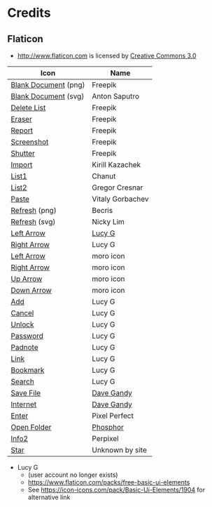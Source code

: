 # Credits

## Flaticon 
   - http://www.flaticon.com is licensed by [Creative Commons 3.0](http://creativecommons.org/licenses/by/3.0/)

| Icon | Name |
| - | - |
| [Blank Document](https://www.flaticon.com/free-icon/blank-document_14922) (png) | Freepik |
| [Blank Document](https://icon-icons.com/icon/blank-paper-sheet/85748) (svg) | Anton Saputro |
| [Delete List](https://www.flaticon.com/free-icon/delete-list_1201) | Freepik |
| [Eraser](https://www.flaticon.com/free-icon/eraser_1203953) | Freepik |
| [Report](https://www.flaticon.com/free-icon/file_1508964) | Freepik |
| [Screenshot](https://www.flaticon.com/free-icon/screenshot_748046) | Freepik |
| [Shutter](https://www.flaticon.com/premium-icon/shutter_2441508) | Freepik |
| [Import](https://www.flaticon.com/free-icon/import_223438) | Kirill Kazachek |
| [List1](https://www.flaticon.com/free-icon/list_151917) | Chanut |
| [List2](https://www.flaticon.com/free-icon/list_159841) | Gregor Cresnar |
| [Paste](https://www.flaticon.com/free-icon/paste_930233) | Vitaly Gorbachev |
| [Refresh](https://www.flaticon.com/free-icon/refresh_875100) (png) | Becris |
| [Refresh](https://icon-icons.com/icon/sync-refresh-reload-update/176163) (svg) | Nicky Lim |
| [Left Arrow](https://www.flaticon.com/free-icon/left-arrow_118744) | [Lucy G](https://www.flaticon.com/authors/lucy-g) |
| [Right Arrow](https://www.flaticon.com/free-icon/right-arrow_118745) | Lucy G |
| [Left Arrow](https://icon-icons.com/icon/left-arrow/193346) | moro icon |
| [Right Arrow](https://icon-icons.com/icon/right-arrow/193336) | moro icon |
| [Up Arrow](https://icon-icons.com/icon/down-arrow-direction/193338) | moro icon |
| [Down Arrow](https://icon-icons.com/icon/down-arrow-direction/193338) | moro icon |
| [Add](https://www.flaticon.com/free-icon/add_118742) | Lucy G |
| [Cancel](https://icon-icons.com/icon/cancel/121292) | Lucy G |
| [Unlock](https://www.flaticon.com/free-icon/unlock_118737) | Lucy G |
| [Password](https://www.flaticon.com/free-icon/password_1330268) | Lucy G |
| [Padnote](https://www.flaticon.com/free-icon/padnote_118751) | Lucy G |
| [Link](https://www.flaticon.com/free-icon/link_118780) | Lucy G |
| [Bookmark](https://www.flaticon.com/free-icon/bookmark_118732) | Lucy G |
| [Search](https://www.flaticon.com/free-icon/search_118718) | Lucy G |
| [Save File](https://www.flaticon.com/free-icon/save-file-option_25398) | [Dave Gandy](https://www.flaticon.com/authors/dave-gandy) |
| [Internet](https://www.flaticon.com/free-icon/internet_149229) | [Dave Gandy](https://www.flaticon.com/authors/dave-gandy) |
| [Enter](https://www.flaticon.com/free-icon/enter_1828391) | Pixel Perfect |
| [Open Folder](https://icon-icons.com/icon/folder-open/172452) | [Phosphor](https://github.com/phosphor-icons)
| [Info2](https://icon-icons.com/icon/circle-customer-help-info-information-service-support/123208) | Perpixel |
| [Star](https://icon-icons.com/icon/bookmark-favorite-rate-rating-star/113418) | Unknown by site |

* Lucy G
  - (user account no longer exists)
  - https://www.flaticon.com/packs/free-basic-ui-elements
  - See https://icon-icons.com/pack/Basic-Ui-Elements/1904 for alternative link